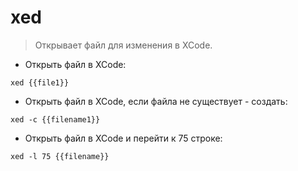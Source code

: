 # xed

> Открывает файл для изменения в XCode.

- Открыть файл в XCode:

`xed {{file1}}`

- Открыть файл в XCode, если файла не существует - создать:

`xed -c {{filename1}}`

- Открыть файл в XCode и перейти к 75 строке:

`xed -l 75 {{filename}}`

